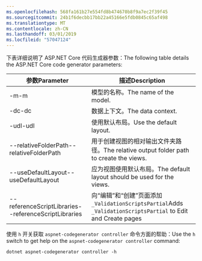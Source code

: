 ```yaml
---
ms.openlocfilehash: 568fa161b27e554fd8b474670b8f9a7ec2f39f45
ms.sourcegitcommit: 24b1f6decbb17bb22a45166e5fdb0845c65af498
ms.translationtype: MT
ms.contentlocale: zh-CN
ms.lasthandoff: 03/01/2019
ms.locfileid: "57047124"
---
```

<span data-ttu-id="94597-101">下表详细说明了 ASP.NET Core 代码生成器参数：</span><span class="sxs-lookup"><span data-stu-id="94597-101">The following table details the ASP.NET Core code generator parameters:</span></span>

| <span data-ttu-id="94597-102">参数</span><span class="sxs-lookup"><span data-stu-id="94597-102">Parameter</span></span>               | <span data-ttu-id="94597-103">描述</span><span class="sxs-lookup"><span data-stu-id="94597-103">Description</span></span>|
| ----------------- | ------------ |
| <span data-ttu-id="94597-104">-m</span><span class="sxs-lookup"><span data-stu-id="94597-104">-m</span></span>  | <span data-ttu-id="94597-105">模型的名称。</span><span class="sxs-lookup"><span data-stu-id="94597-105">The name of the model.</span></span> |
| <span data-ttu-id="94597-106">-dc</span><span class="sxs-lookup"><span data-stu-id="94597-106">-dc</span></span>  | <span data-ttu-id="94597-107">数据上下文。</span><span class="sxs-lookup"><span data-stu-id="94597-107">The data context.</span></span> |
| <span data-ttu-id="94597-108">-udl</span><span class="sxs-lookup"><span data-stu-id="94597-108">-udl</span></span> | <span data-ttu-id="94597-109">使用默认布局。</span><span class="sxs-lookup"><span data-stu-id="94597-109">Use the default layout.</span></span> |
| <span data-ttu-id="94597-110">--relativeFolderPath</span><span class="sxs-lookup"><span data-stu-id="94597-110">--relativeFolderPath</span></span> | <span data-ttu-id="94597-111">用于创建视图的相对输出文件夹路径。</span><span class="sxs-lookup"><span data-stu-id="94597-111">The relative output folder path to create the views.</span></span> |
| <span data-ttu-id="94597-112">--useDefaultLayout</span><span class="sxs-lookup"><span data-stu-id="94597-112">--useDefaultLayout</span></span> | <span data-ttu-id="94597-113">应为视图使用默认布局。</span><span class="sxs-lookup"><span data-stu-id="94597-113">The default layout should be used for the views.</span></span> |
| <span data-ttu-id="94597-114">--referenceScriptLibraries</span><span class="sxs-lookup"><span data-stu-id="94597-114">--referenceScriptLibraries</span></span> | <span data-ttu-id="94597-115">向“编辑”和“创建”页面添加 `_ValidationScriptsPartial`</span><span class="sxs-lookup"><span data-stu-id="94597-115">Adds `_ValidationScriptsPartial` to Edit and Create pages</span></span> |

<span data-ttu-id="94597-116">使用 `h` 开关获取 `aspnet-codegenerator controller` 命令方面的帮助：</span><span class="sxs-lookup"><span data-stu-id="94597-116">Use the `h` switch to get help on the `aspnet-codegenerator controller` command:</span></span>

```console
dotnet aspnet-codegenerator controller -h
```